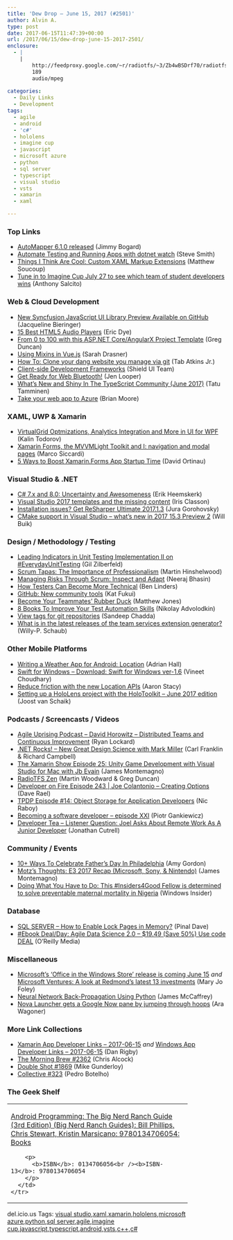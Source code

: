 ```yaml
---
title: 'Dew Drop – June 15, 2017 (#2501)'
author: Alvin A.
type: post
date: 2017-06-15T11:47:39+00:00
url: /2017/06/15/dew-drop-june-15-2017-2501/
enclosure:
  - |
    |
        http://feedproxy.google.com/~r/radiotfs/~3/Zb4wBSDrf70/radiotfs_140.mp3
        189
        audio/mpeg
        
categories:
  - Daily Links
  - Development
tags:
  - agile
  - android
  - 'c#'
  - hololens
  - imagine cup
  - javascript
  - microsoft azure
  - python
  - sql server
  - typescript
  - visual studio
  - vsts
  - xamarin
  - xaml

---
```

### <a name="top"></a>Top Links

  * <a href="http://feedproxy.google.com/~r/GrabBagOfT/~3/tkDhrfoE7rg/" target="_blank">AutoMapper 6.1.0 released</a> (Jimmy Bogard)
  * <a href="http://ardalis.com/automate-testing-and-running-apps-with-dotnet-watch" target="_blank">Automate Testing and Running Apps with dotnet watch</a> (Steve Smith)
  * <a href="https://codemilltech.com/things-i-think-are-cool-xaml-markup-extensions/" target="_blank">Things I Think Are Cool: Custom XAML Markup Extensions</a> (Matthew Soucoup)
  * <a href="http://blogs.windows.com/windowsexperience/2017/06/14/tune-imagine-cup-july-27-see-team-student-developers-wins/?WT.mc_id=DX_MVP4025064" target="_blank">Tune in to Imagine Cup July 27 to see which team of student developers wins</a> (Anthony Salcito)



### <a name="web"></a>Web & Cloud Development

  * <a href="https://www.syncfusion.com/blogs/post/New-Syncfusion-JavaScript-UI-Library-Preview-Available-on-GitHub.aspx" target="_blank">New Syncfusion JavaScript UI Library Preview Available on GitHub</a> (Jacqueline Bieringer)
  * <a href="https://code.tutsplus.com/tutorials/15-best-html5-audio-players--cms-28796" target="_blank">15 Best HTML5 Audio Players</a> (Eric Dye)
  * <a href="https://channel9.msdn.com/coding4fun/blog/From-0-to-100-with-this-ASPNET-CoreAngularX-Project-Template?WT.mc_id=DX_MVP4025064" target="_blank">From 0 to 100 with this ASP.NET Core/AngularX Project Template</a> (Greg Duncan)
  * <a href="https://css-tricks.com/using-mixins-vue-js/" target="_blank">Using Mixins in Vue.js</a> (Sarah Drasner)
  * <a href="http://www.xanthir.com/b4or0" target="_blank">How To: Clone your dang website you manage via git</a> (Tab Atkins Jr.)
  * <a href="http://www.shieldui.com/blogs/client-side-development-frameworks" target="_blank">Client-side Development Frameworks</a> (Shield UI Team)
  * <a href="http://developer.telerik.com/content-types/tutorials/get-ready-web-bluetooth/" target="_blank">Get Ready for Web Bluetooth!</a> (Jen Looper)
  * <a href="https://www.triplet.fi/blog/whats-new-and-shiny-in-the-typescript-community-june-2017/" target="_blank">What&#8217;s New and Shiny In The TypeScript Community (June 2017)</a> (Tatu Tamminen)
  * <a href="https://blogs.msdn.microsoft.com/visualstudio/2017/06/14/take-your-web-app-to-azure/" target="_blank">Take your web app to Azure</a> (Brian Moore)



### <a name="silverlight"></a>XAML, UWP & Xamarin

  * <a href="http://www.telerik.com/blogs/virtualgrid-optmizations-analytics-integration-and-more-in-ui-for-wpf" target="_blank">VirtualGrid Optmizations, Analytics Integration and More in UI for WPF</a> (Kalin Todorov)
  * <a href="https://msicc.net/xamarin-forms-the-mvvmlight-toolkit-and-i-navigation-and-modal-pages/" target="_blank">Xamarin Forms, the MVVMLight Toolkit and I: navigation and modal pages</a> (Marco Siccardi)
  * <a href="https://blog.xamarin.com/5-ways-boost-xamarin-forms-app-startup-time/" target="_blank">5 Ways to Boost Xamarin.Forms App Startup Time</a> (David Ortinau)



### <a name="dotnet"></a>Visual Studio & .NET

  * <a href="https://www.erikheemskerk.nl/c-sharp-7-2-and-8-0-uncertainty-awesomeness/" target="_blank">C# 7.x and 8.0: Uncertainty and Awesomeness</a> (Erik Heemskerk)
  * <a href="http://irisclasson.com/2017/06/14/visual-studio-2017-templates-and-the-missing-content/" target="_blank">Visual Studio 2017 templates and the missing content</a> (Iris Classon)
  * <a href="https://blog.jetbrains.com/dotnet/2017/06/14/installation-issues-get-resharper-ultimate-2017-1-3/" target="_blank">Installation issues? Get ReSharper Ultimate 2017.1.3</a> (Jura Gorohovsky)
  * <a href="https://blogs.msdn.microsoft.com/vcblog/2017/06/14/cmake-support-in-visual-studio-whats-new-in-2017-15-3-preview-2/" target="_blank">CMake support in Visual Studio – what’s new in 2017 15.3 Preview 2</a> (Will Buik)



### <a name="design"></a>Design / Methodology / Testing

  * <a href="http://feedproxy.google.com/~r/gilzilberfeld/~3/Kxa0DihFZhE/leading-indicators-in-unit-testing-implementation-ii-on-everydayunittesting.html" target="_blank">Leading Indicators in Unit Testing Implementation II on #EverydayUnitTesting</a> (Gil Zilberfeld)
  * <a href="http://nkdagility.com/scrum-tapas-importance-professionalism/" target="_blank">Scrum Tapas: The Importance of Professionalism</a> (Martin Hinshelwood)
  * <a href="https://dzone.com/articles/managing-risks-through-scrum-inspect-and-adapt?utm_medium=feed&utm_source=feedpress.me&utm_campaign=Feed%3A+dzone%2Fagile" target="_blank">Managing Risks Through Scrum: Inspect and Adapt</a> (Neeraj Bhasin)
  * <a href="http://www.infoq.com/news/2017/06/testers-become-more-technical?utm_campaign=infoq_content&utm_source=infoq&utm_medium=feed&utm_term=global" target="_blank">How Testers Can Become More Technical</a> (Ben Linders)
  * <a href="https://github.com/blog/2380-new-community-tools" target="_blank">GitHub: New community tools</a> (Kat Fukui)
  * <a href="http://feedproxy.google.com/~r/ExceptionNotFound/~3/yQrzdpQSu1I/" target="_blank">Become Your Teammates&#8217; Rubber Duck</a> (Matthew Jones)
  * <a href="https://simpleprogrammer.com/2017/06/14/improve-test-automation-skills/" target="_blank">8 Books To Improve Your Test Automation Skills</a> (Nikolay Advolodkin)
  * <a href="https://blogs.msdn.microsoft.com/visualstudioalm/2017/06/14/view-tags-for-git-repositories/" target="_blank">View tags for git repositories</a> (Sandeep Chadda)
  * <a href="https://blogs.msdn.microsoft.com/visualstudioalmrangers/2017/06/14/what-is-in-the-latest-releases-of-the-team-services-extension-generator/" target="_blank">What is in the latest releases of the team services extension generator?</a> (Willy-P. Schaub)



### <a name="mobile"></a>Other Mobile Platforms

  * <a href="https://shellmonger.com/2017/06/14/writing-a-weather-app-for-android-location/" target="_blank">Writing a Weather App for Android: Location</a> (Adrian Hall)
  * <a href="http://swiftforwindows.codeplex.com/releases/view/631397" target="_blank">Swift for Windows &#8211; Download: Swift for Windows ver-1.6</a> (Vineet Choudhary)
  * <a href="http://feedproxy.google.com/~r/blogspot/hsDu/~3/MsNWowOJwO4/reduce-friction-with-new-location-apis.html" target="_blank">Reduce friction with the new Location APIs</a> (Aaron Stacy)
  * <a href="http://feedproxy.google.com/~r/blogspot/dotnetbyexample/~3/qckhV_uA4wE/setting-up-hololens-project-with.html" target="_blank">Setting up a HoloLens project with the HoloToolkit &#8211; June 2017 edition</a> (Joost van Schaik)



### <a name="podcasts"></a>Podcasts / Screencasts / Videos

  * <a href="http://coalition.agileuprising.com/t/podcast-released-david-horowitz-distributed-teams-and-continuous-improvement/943" target="_blank">Agile Uprising Podcast &#8211; David Horowitz &#8211; Distributed Teams and Continuous Improvement</a> (Ryan Lockard)
  * <a href="http://www.dotnetrocks.com/default.aspx?ShowNum=1450" target="_blank">.NET Rocks! &#8211; New Great Design Science with Mark Miller</a> (Carl Franklin & Richard Campbell)
  * <a href="https://channel9.msdn.com/Shows/XamarinShow/Episode-25-Unity-Game-Development-with-Visual-Studio-for-Mac-with-Jb-Evain?WT.mc_id=DX_MVP4025064" target="_blank">The Xamarin Show Episode 25: Unity Game Development with Visual Studio for Mac with Jb Evain</a> (James Montemagno)
  * <a href="http://feedproxy.google.com/~r/radiotfs/~3/Zb4wBSDrf70/radiotfs_140.mp3" target="_blank">RadioTFS Zen</a> (Martin Woodward & Greg Duncan)
  * <a href="http://developeronfire.com/podcast/episode-243-joe-colantonio-creating-options" target="_blank">Developer on Fire Episode 243 | Joe Colantonio &#8211; Creating Options</a> (Dave Rael)
  * <a href="https://www.thepolyglotdeveloper.com/2017/06/tpdp-episode-14-object-storage-application-developers/" target="_blank">TPDP Episode #14: Object Storage for Application Developers</a> (Nic Raboy)
  * <a href="http://piotrgankiewicz.com/2017/06/15/becoming-a-software-developer-episode-xxi/" target="_blank">Becoming a software developer – episode XXI</a> (Piotr Gankiewicz)
  * <a href="http://developertea.simplecast.fm/episodes/70457-listener-question-joel-asks-about-remote-work-as-a-junior-developer" target="_blank">Developer Tea &#8211; Listener Question: Joel Asks About Remote Work As A Junior Developer</a> (Jonathan Cutrell)



### <a name="events"></a>Community / Events

  * <a href="http://www.uwishunu.com/2017/06/10-ways-celebrate-fathers-day-philadelphia/" target="_blank">10+ Ways To Celebrate Father’s Day In Philadelphia</a> (Amy Gordon)
  * <a href="http://motzcod.es/post/161829641657" target="_blank">Motz&#8217;s Thoughts: E3 2017 Recap (Microsoft, Sony, & Nintendo)</a> (James Montemagno)
  * <a href="http://insidersblog.azurewebsites.net/index.php/2017/06/14/doing-what-you-have-to-do-this-insiders4good-fellow-is-determined-to-solve-preventable-maternal-mortality-in-nigeria/" target="_blank">Doing What You Have to Do: This #Insiders4Good Fellow is determined to solve preventable maternal mortality in Nigeria</a> (Windows Insider)



### <a name="sql"></a>Database

  * <a href="https://blog.sqlauthority.com/2017/06/15/sql-server-enable-lock-pages-memory/" target="_blank">SQL SERVER – How to Enable Lock Pages in Memory?</a> (Pinal Dave)
  * <a href="http://feedproxy.google.com/~r/oreilly/news/~3/ixm_FFL4inA/0636920051619.do" target="_blank">#Ebook Deal/Day: Agile Data Science 2.0 &#8211; $19.49 (Save 50%) Use code DEAL</a> (O&#8217;Reilly Media)



### <a name="misc"></a>Miscellaneous

  * <a href="http://www.zdnet.com/article/microsofts-office-in-the-windows-store-release-is-coming-june-15/#ftag=RSSbaffb68" target="_blank">Microsoft&#8217;s &#8216;Office in the Windows Store&#8217; release is coming June 15</a> _and_ <a href="http://www.zdnet.com/article/microsoft-ventures-a-look-at-redmonds-latest-13-investments/#ftag=RSSbaffb68" target="_blank">Microsoft Ventures: A look at Redmond&#8217;s latest 13 investments</a> (Mary Jo Foley)
  * <a href="https://visualstudiomagazine.com/articles/2017/06/01/back-propagation.aspx" target="_blank">Neural Network Back-Propagation Using Python</a> (James McCaffrey)
  * <a href="http://feedproxy.google.com/~r/androidcentral/~3/4RJbAtKRoqg/nova-launcher-gets-google-now-pane-jumping-through-hoops" target="_blank">Nova Launcher gets a Google Now pane by jumping through hoops</a> (Ara Wagoner)



### <a name="links"></a>More Link Collections

  * <a href="http://allaboutxamarin.com/2017/06/xamarin-app-developer-links-2017-06-15/" target="_blank">Xamarin App Developer Links &#8211; 2017-06-15</a> _and_ <a href="http://windowsappdev.com/2017/06/windows-app-developer-links-2017-06-15/" target="_blank">Windows App Developer Links &#8211; 2017-06-15</a> (Dan Rigby)
  * <a href="http://feedproxy.google.com/~r/ReflectivePerspective/~3/WKKag4IGvkA/" target="_blank">The Morning Brew #2362</a> (Chris Alcock)
  * <a href="http://afreshcup.com/home/2017/6/15/double-shot-1869.html" target="_blank">Double Shot #1869</a> (Mike Gunderloy)
  * <a href="http://feedproxy.google.com/~r/tympanus/~3/Ti5grM_S9WY/" target="_blank">Collective #323</a> (Pedro Botelho)



### <a name="shelf"></a>The Geek Shelf

<div class="wlWriterEditableSmartContent" id="scid:7dc1bd33-94bd-46fd-a20b-0131235bcd47:e54f35aa-9b8d-4a3c-8fad-083cd2a49ef8" style="margin: 0px; padding: 0px; float: none; display: inline;">
  <table cellspacing="0" cellpadding="2" width="400" border="0" unselectable="on">
    <tr>
      <td valign="top" width="400">
        <p>
          <a title="Android Programming: The Big Nerd Ranch Guide (3rd Edition) (Big Nerd Ranch Guides): Bill Phillips, Chris Stewart, Kristin Marsicano: 9780134706054: Books" href="http://www.amazon.com/exec/obidos/ASIN/0134706056/amavin-20">Android Programming: The Big Nerd Ranch Guide (3rd Edition) (Big Nerd Ranch Guides): Bill Phillips, Chris Stewart, Kristin Marsicano: 9780134706054: Books</a>
        </p>
        
        <p>
          <b>ISBN</b>: 0134706056<br /><b>ISBN-13</b>: 9780134706054
        </p>
      </td>
    </tr>
  </table>
</div>

<div class="wlWriterEditableSmartContent" id="scid:77ECF5F8-D252-44F5-B4EB-D463C5396A79:7e8a6fe8-7886-4c7d-bc42-cd833c14a23e" style="margin: 0px; padding: 0px; float: none; display: inline;">
  del.icio.us Tags: <a href="http://del.icio.us/popular/visual+studio" rel="tag">visual studio</a>,<a href="http://del.icio.us/popular/xaml" rel="tag">xaml</a>,<a href="http://del.icio.us/popular/xamarin" rel="tag">xamarin</a>,<a href="http://del.icio.us/popular/hololens" rel="tag">hololens</a>,<a href="http://del.icio.us/popular/microsoft+azure" rel="tag">microsoft azure</a>,<a href="http://del.icio.us/popular/python" rel="tag">python</a>,<a href="http://del.icio.us/popular/sql+server" rel="tag">sql server</a>,<a href="http://del.icio.us/popular/agile" rel="tag">agile</a>,<a href="http://del.icio.us/popular/imagine+cup" rel="tag">imagine cup</a>,<a href="http://del.icio.us/popular/javascript" rel="tag">javascript</a>,<a href="http://del.icio.us/popular/typescript" rel="tag">typescript</a>,<a href="http://del.icio.us/popular/android" rel="tag">android</a>,<a href="http://del.icio.us/popular/vsts" rel="tag">vsts</a>,<a href="http://del.icio.us/popular/c%2b%2b" rel="tag">c++</a>,<a href="http://del.icio.us/popular/c%23" rel="tag">c#</a>
</div>